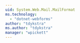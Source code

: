 ```yaml
---
uid: System.Web.Mail.MailFormat
ms.technology: 
  - "dotnet-webforms"
author: "tdykstra"
ms.author: "tdykstra"
manager: "wpickett"
---
```

